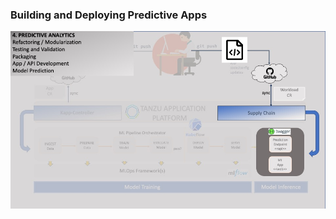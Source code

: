 ### Building and Deploying Predictive Apps

![MLOps - Experimentation](images/mlops-inference-kubeflow.jpg)





